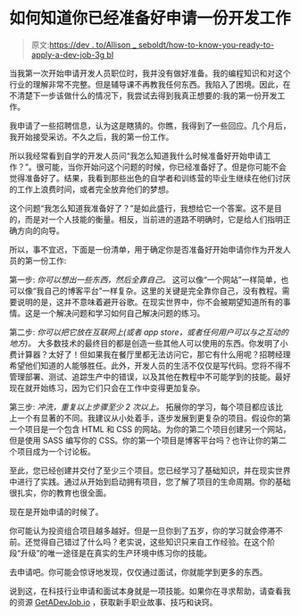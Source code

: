 # 如何知道你已经准备好申请一份开发工作

> 原文:[https://dev . to/Allison _ seboldt/how-to-know-you-ready-to-apply-a-dev-job-3g bl](https://dev.to/allison_seboldt/how-to-know-youre-ready-to-apply-for-a-dev-job-3gbl)

当我第一次开始申请开发人员职位时，我并没有做好准备。我的编程知识和对这个行业的理解非常不完整。但是辅导课不再教我任何东西。我陷入了困境。因此，在不清楚下一步该做什么的情况下，我尝试去得到我真正想要的:我的第一份开发工作。

我申请了一些招聘信息，认为这是瞎猜的。你瞧，我得到了一些回应。几个月后，我开始接受采访。不久之后，我的第一份工作。

所以我经常看到自学的开发人员问“我怎么知道我什么时候准备好开始申请工作？”。很可能，当你开始问这个问题的时候，你已经准备好了。但是你可能不会觉得准备好了。结果，我看到那些出色的自学者和训练营的毕业生继续在他们讨厌的工作上浪费时间，或者完全放弃他们的梦想。

这个问题“我怎么知道我准备好了？”是如此盛行，我想给它一个答案。这不是目的，而是对一个人技能的衡量。相反，当前进的道路不明确时，它是给人们指明正确方向的向导。

所以，事不宜迟，下面是一份清单，用于确定你是否准备好开始申请你作为开发人员的第一份工作:

第一步: *你可以想出一些东西，然后全靠自己。*
这可以像“一个网站”一样简单，也可以像“我自己的博客平台”一样复杂。这里的关键是完全靠你自己，没有教程。需要说明的是，这并不意味着避开谷歌。在现实世界中，你不会被期望知道所有的事情。这是一个解决问题和学习如何自己解决问题的练习。

第二步: *你可以把它放在互联网上(或者 app store，或者任何用户可以与之互动的地方)。*
大多数技术的最终目的都是创造一些其他人可以使用的东西。你发明了小费计算器？太好了！但如果我在餐厅里都无法访问它，那它有什么用呢？招聘经理希望他们知道的人能够胜任。此外，开发人员的生活不仅仅是写代码。您将不得不管理部署、测试、追踪生产中的错误，以及其他在教程中不可能学到的技能。最好现在就开始练习，因为它们只会在工作中变得更加复杂。

第三步: *冲洗，重复以上步骤至少 2 次以上。*
拓展你的学习，每个项目都应该比上一个有显著的不同。我建议从小处着手，逐步发展到更复杂的项目。假设你的第一个项目是一个包含 HTML 和 CSS 的网站。为你的第二个项目创建另一个网站，但是使用 SASS 编写你的 CSS。你的第一个项目是博客平台吗？也许让你的第二个项目成为一个讨论板。

至此，您已经创建并交付了至少三个项目。您已经学习了基础知识，并在现实世界中进行了实践。通过从开始到启动拥有项目，您了解了项目的生命周期。你的基础很扎实，你的教育也很全面。

现在是开始申请的时候了。

你可能认为投资组合项目越多越好。但是一旦你到了五岁，你的学习就会停滞不前。还觉得自己错过了什么吗？老实说，这些知识只来自工作经验。在这个阶段“升级”的唯一途径是在真实的生产环境中练习你的技能。

去申请吧。你可能会惊讶地发现，仅仅通过面试，你就能学到更多的东西。

说到这，在科技行业申请和面试本身就是一项技能。如果你在寻求帮助，请查看我的资源 [GetADevJob.io](https://getadevjob.io) ，获取新手职业故事、技巧和诀窍。